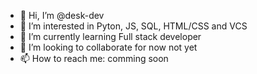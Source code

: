 - 👋 Hi, I’m @desk-dev
- 👀 I’m interested in Pyton, JS, SQL, HTML/CSS and VCS
- 🌱 I’m currently learning Full stack developer
- 💞️ I’m looking to collaborate for now not yet
- 📫 How to reach me: comming soon

<!---
desk-dev/desk-dev is a ✨ special ✨ repository because its `README.md` (this file) appears on your GitHub profile.
You can click the Preview link to take a look at your changes.
--->
